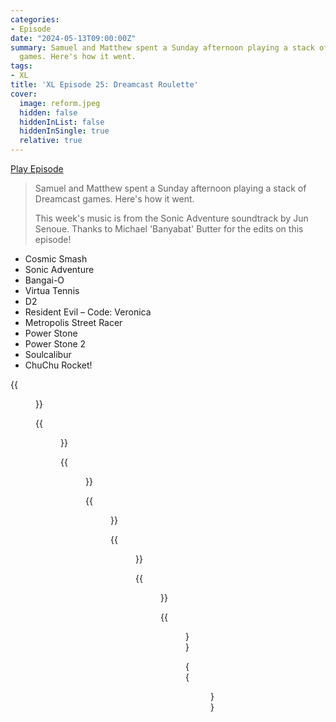 ```yaml
---
categories:
- Episode
date: "2024-05-13T09:00:00Z"
summary: Samuel and Matthew spent a Sunday afternoon playing a stack of Dreamcast
  games. Here's how it went.
tags:
- XL
title: 'XL Episode 25: Dreamcast Roulette'
cover: 
  image: reform.jpeg
  hidden: false
  hiddenInList: false
  hiddenInSingle: true
  relative: true
---
```


[Play Episode](https://www.patreon.com/posts/xl-episode-25-104130296)
> Samuel and Matthew spent a Sunday afternoon playing a stack of Dreamcast games. Here's how it went.
>
> This week's music is from the Sonic Adventure soundtrack by Jun Senoue. Thanks to Michael 'Banyabat' Butter for the edits on this episode!

- Cosmic Smash
- Sonic Adventure
- Bangai-O
- Virtua Tennis
- D2
- Resident Evil – Code: Veronica
- Metropolis Street Racer
- Power Stone
- Power Stone 2
- Soulcalibur
- ChuChu Rocket!


{{<figure 
    src="reform.jpeg" 
    caption="Image Credit: djkf" 
    alt="Reform">}}

{{<figure 
    src="floigan-sickos.jpeg" 
    alt="Sickos" >}}

{{<figure 
    src="henman.jpeg" 
    alt="Henman" >}}

{{<figure 
    src="chu-chu.jpeg" 
    alt="ChuChu" >}}

{{<figure 
    src="sunk-cost.jpeg" 
    alt="Sunk cost" >}}

{{<figure 
    src="sega-war-room.jpeg" 
    alt="War room" >}}

{{<figure 
    src="dreamcast-simpsons-1.jpeg" 
    alt="Dreamcast Simpsons" >}}

{{<figure 
    src="dreamcast-simpsons-2.jpeg" 
    caption="Image Credit: GGABronco" 
    alt="Dreamcast Simpsons">}}